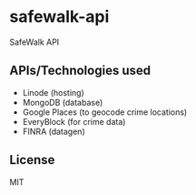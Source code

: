 # safewalk-api
SafeWalk API

## APIs/Technologies used
* Linode (hosting)
* MongoDB (database)
* Google Places (to geocode crime locations)
* EveryBlock (for crime data)
* FINRA (datagen)

## License
MIT
